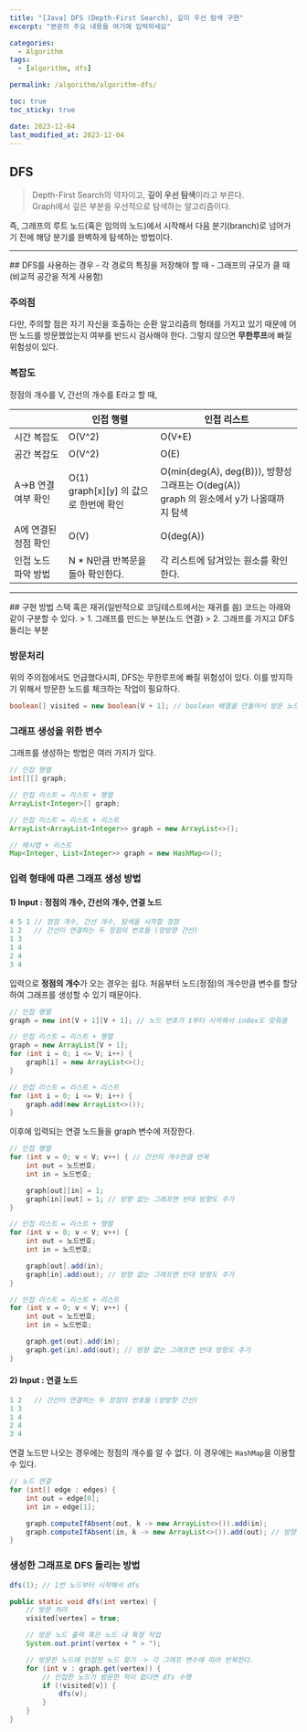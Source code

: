 ```yaml
---
title: "[Java] DFS (Depth-First Search), 깊이 우선 탐색 구현"
excerpt: "본문의 주요 내용을 여기에 입력하세요"

categories:
  - Algorithm
tags:
  - [algorithm, dfs]

permalink: /algorithm/algorithm-dfs/

toc: true
toc_sticky: true

date: 2023-12-04
last_modified_at: 2023-12-04
---
```


## DFS 
> Depth-First Search의 약자이고, <b>깊이 우선 탐색</b>이라고 부른다.  
> Graph에서 깊은 부분을 우선적으로 탐색하는 알고리즘이다.
  
즉, 그래프의 루트 노드(혹은 임의의 노드)에서 시작해서 다음 분기(branch)로 넘어가기 전에 해당 분기를 완벽하게 탐색하는 방법이다.  
<hr>
## DFS를 사용하는 경우
- 각 경로의 특징을 저장해야 할 때
- 그래프의 규모가 클 때(비교적 공간을 적게 사용함)

### 주의점
다만, 주의할 점은 자기 자신을 호출하는 순환 알고리즘의 형태를 가지고 있기 때문에 어떤 노드를 방문했었는지 여부를 반드시 검사해야 한다. 그렇지 않으면 <b>무한루프</b>에 빠질 위험성이 있다.

### 복잡도
정점의 개수를 V, 간선의 개수를 E라고 할 때,  

| | 인접 행렬 | 인접 리스트 |  
---|---|---  
| 시간 복잡도 | O(V^2) | O(V+E) |  
| 공간 복잡도 |	O(V^2) |	O(E) |
| A->B 연결여부 확인 |	O(1) <br> graph[x][y] 의 값으로 한번에 확인 | 	O(min(deg(A), deg(B))), 방향성 그래프는 O(deg(A)) <br> graph<x> 의 원소에서 y가 나올때까지 탐색 |
| A에 연결된 정점 확인 |	O(V) |	O(deg(A)) |
| 인접 노드 파악 방법 |	N * N만큼 반복문을 돌아 확인한다. |	각 리스트에 담겨있는 원소를 확인한다. |  

<hr>
## 구현 방법
스택 혹은 재귀(일반적으로 코딩테스트에서는 재귀를 씀)  
코드는 아래와 같이 구분할 수 있다.  
> 1. 그래프를 만드는 부분(노드 연결)
> 2. 그래프를 가지고 DFS 돌리는 부분

### 방문처리
위의 주의점에서도 언급했다시피, DFS는 무한루프에 빠질 위험성이 있다. 이를 방지하기 위해서 방문한 노드를 체크하는 작업이 필요하다.  
```java
boolean[] visited = new boolean[V + 1]; // boolean 배열을 만들어서 방문 노드를 체크(true/false)한다.
```

### 그래프 생성을 위한 변수
그래프를 생성하는 방법은 여러 가지가 있다.
```java
// 인접 행렬
int[][] graph;

// 인접 리스트 = 리스트 + 행렬
ArrayList<Integer>[] graph;

// 인접 리스트 = 리스트 + 리스트
ArrayList<ArrayList<Integer>> graph = new ArrayList<>();

// 해시맵 + 리스트
Map<Integer, List<Integer>> graph = new HashMap<>();
```
  
### 입력 형태에 따른 그래프 생성 방법

#### 1) Input : 정점의 개수, 간선의 개수, 연결 노드
```java
4 5 1 // 정점 개수, 간선 개수, 탐색을 시작할 정점
1 2   // 간선이 연결하는 두 정점의 번호들 (양방향 간선)
1 3
1 4
2 4
3 4
```
입력으로 <b>정점의 개수</b>가 오는 경우는 쉽다. 처음부터 노드(정점)의 개수만큼 변수를 할당하여 그래프를 생성할 수 있기 때문이다.  
```java
// 인접 행렬
graph = new int[V + 1][V + 1]; // 노드 번호가 1부터 시작해서 index도 맞춰줌

// 인접 리스트 = 리스트 + 행렬
graph = new ArrayList[V + 1];
for (int i = 0; i <= V; i++) {
    graph[i] = new ArrayList<>();
}

// 인접 리스트 = 리스트 + 리스트
for (int i = 0; i <= V; i++) {
    graph.add(new ArrayList<>());
}
```
이후에 입력되는 연결 노드들을 graph 변수에 저장한다.
```java
// 인접 행렬
for (int v = 0; v < V; v++) { // 간선의 개수만큼 반복
    int out = 노드번호;
    int in = 노드번호;

    graph[out][in] = 1;
    graph[in][out] = 1; // 방향 없는 그래프면 반대 방향도 추가
}

// 인접 리스트 = 리스트 + 행렬
for (int v = 0; v < V; v++) { 
    int out = 노드번호;
    int in = 노드번호;

    graph[out].add(in);
    graph[in].add(out); // 방향 없는 그래프면 반대 방향도 추가
}

// 인접 리스트 = 리스트 + 리스트
for (int v = 0; v < V; v++) { 
    int out = 노드번호;
    int in = 노드번호;

    graph.get(out).add(in);
    graph.get(in).add(out); // 방향 없는 그래프면 반대 방향도 추가
}
```

#### 2) Input : 연결 노드
```java
1 2   // 간선이 연결하는 두 정점의 번호들 (양방향 간선)
1 3
1 4
2 4
3 4
```
연결 노드만 나오는 경우에는 정점의 개수를 알 수 없다. 이 경우에는 `HashMap`을 이용할 수 있다.  
```java
// 노드 연결
for (int[] edge : edges) {
    int out = edge[0];
    int in = edge[1];

    graph.computeIfAbsent(out, k -> new ArrayList<>()).add(in);
    graph.computeIfAbsent(in, k -> new ArrayList<>()).add(out); // 방향 없는 그래프면 반대 방향도 추가
}
```

### 생성한 그래프로 DFS 돌리는 방법
```java
dfs(1); // 1번 노드부터 시작해서 dfs

public static void dfs(int vertex) {
    // 방문 처리
    visited[vertex] = true;

    // 방문 노드 출력 혹은 노드 내 특정 작업
    System.out.print(vertex + " > ");

    // 방문한 노드에 인접한 노드 찾기 -> 각 그래프 변수에 따라 반복한다.
    for (int v : graph.get(vertex)) {
        // 인접한 노드가 방문한 적이 없다면 dfs 수행
        if (!visited[v]) {
            dfs(v);
        }
    }
}
```